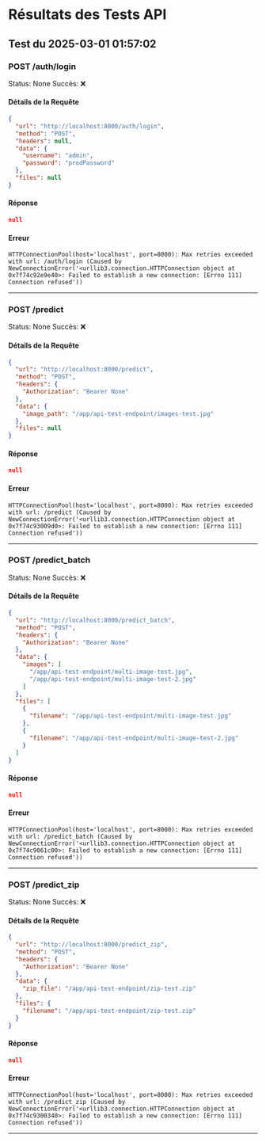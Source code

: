 # Résultats des Tests API

## Test du 2025-03-01 01:57:02

### POST /auth/login
Status: None
Succès: ❌

#### Détails de la Requête
```json
{
  "url": "http://localhost:8000/auth/login",
  "method": "POST",
  "headers": null,
  "data": {
    "username": "admin",
    "password": "prodPassword"
  },
  "files": null
}
```

#### Réponse
```json
null
```

#### Erreur
```
HTTPConnectionPool(host='localhost', port=8000): Max retries exceeded with url: /auth/login (Caused by NewConnectionError('<urllib3.connection.HTTPConnection object at 0x7f74c92e9e40>: Failed to establish a new connection: [Errno 111] Connection refused'))
```

---

### POST /predict
Status: None
Succès: ❌

#### Détails de la Requête
```json
{
  "url": "http://localhost:8000/predict",
  "method": "POST",
  "headers": {
    "Authorization": "Bearer None"
  },
  "data": {
    "image_path": "/app/api-test-endpoint/images-test.jpg"
  },
  "files": null
}
```

#### Réponse
```json
null
```

#### Erreur
```
HTTPConnectionPool(host='localhost', port=8000): Max retries exceeded with url: /predict (Caused by NewConnectionError('<urllib3.connection.HTTPConnection object at 0x7f74c93009d0>: Failed to establish a new connection: [Errno 111] Connection refused'))
```

---

### POST /predict_batch
Status: None
Succès: ❌

#### Détails de la Requête
```json
{
  "url": "http://localhost:8000/predict_batch",
  "method": "POST",
  "headers": {
    "Authorization": "Bearer None"
  },
  "data": {
    "images": [
      "/app/api-test-endpoint/multi-image-test.jpg",
      "/app/api-test-endpoint/multi-image-test-2.jpg"
    ]
  },
  "files": [
    {
      "filename": "/app/api-test-endpoint/multi-image-test.jpg"
    },
    {
      "filename": "/app/api-test-endpoint/multi-image-test-2.jpg"
    }
  ]
}
```

#### Réponse
```json
null
```

#### Erreur
```
HTTPConnectionPool(host='localhost', port=8000): Max retries exceeded with url: /predict_batch (Caused by NewConnectionError('<urllib3.connection.HTTPConnection object at 0x7f74c9061c00>: Failed to establish a new connection: [Errno 111] Connection refused'))
```

---

### POST /predict_zip
Status: None
Succès: ❌

#### Détails de la Requête
```json
{
  "url": "http://localhost:8000/predict_zip",
  "method": "POST",
  "headers": {
    "Authorization": "Bearer None"
  },
  "data": {
    "zip_file": "/app/api-test-endpoint/zip-test.zip"
  },
  "files": {
    "filename": "/app/api-test-endpoint/zip-test.zip"
  }
}
```

#### Réponse
```json
null
```

#### Erreur
```
HTTPConnectionPool(host='localhost', port=8000): Max retries exceeded with url: /predict_zip (Caused by NewConnectionError('<urllib3.connection.HTTPConnection object at 0x7f74c9300340>: Failed to establish a new connection: [Errno 111] Connection refused'))
```

---


